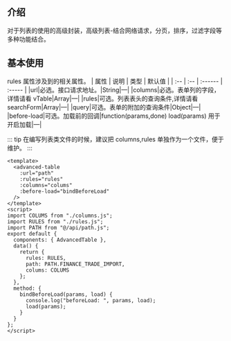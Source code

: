 <!--
 * @Author: wulin
 * @Date: 2019-10-22 15:13:52
 * @Description: file content
 -->

## 介绍

对于列表的使用的高级封装，高级列表-结合网络请求，分页，排序，过滤字段等多种功能结合。

## 基本使用

rules 属性涉及到的相关属性。
| 属性 | 说明 | 类型 | 默认值 |
| :-- | :-- | :------ | :----- |
|url|必选。接口请求地址。|String|—|
|columns|必选。表单列的字段，详情请看 vTable|Array|—|
|rules|可选。列表表头的查询条件,详情请看 searchForm|Array|—|
|query|可选。表单的附加的查询条件|Object|—|
|before-load|可选。加载前的回调|function(params,done) load(params) 用于开启加载|—|

::: tip
在编写列表类文件的时候，建议把 columns,rules 单独作为一个文件，便于维护。
:::

```vue
<template>
  <advanced-table
    :url="path"
    :rules="rules"
    :columns="colums"
    :before-load="bindBeforeLoad"
  />
</template>
<script>
import COLUMS from "./columns.js";
import RULES from "./rules.js";
import PATH from "@/api/path.js";
export default {
  components: { AdvancedTable },
  data() {
    return {
      rules: RULES,
      path: PATH.FINANCE_TRADE_IMPORT,
      colums: COLUMS
    };
  },
  method: {
    bindBeforeLoad(params, load) {
      console.log("beforeLoad: ", params, load);
      load(params);
    }
  }
};
</script>
```
